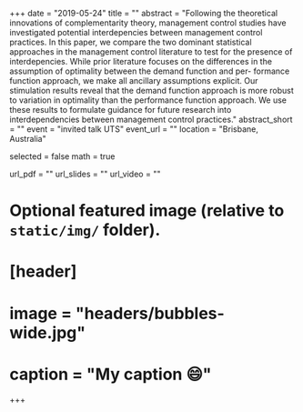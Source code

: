 +++
date = "2019-05-24"
title = ""
abstract = "Following the theoretical innovations of complementarity theory, management control studies have investigated potential interdepencies between management control practices. In this paper, we compare the two dominant statistical approaches in the management control literature to test for the presence of interdepencies. While prior literature focuses on the differences in the assumption of optimality between the demand function and per- formance function approach, we make all ancillary assumptions explicit. Our stimulation results reveal that the demand function approach is more robust to variation in optimality than the performance function approach. We use these results to formulate guidance for future research into interdependencies between management control practices."
abstract_short = ""
event = "invited talk UTS"
event_url = ""
location = "Brisbane, Australia"

selected = false
math = true

url_pdf = ""
url_slides = ""
url_video = ""

# Optional featured image (relative to `static/img/` folder).
# [header]
# image = "headers/bubbles-wide.jpg"
# caption = "My caption :smile:"

+++

